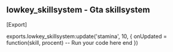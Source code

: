 ## lowkey_skillsystem - Gta skillsystem

[Export] 

exports.lowkey_skillsystem:update('stamina', 10, {
    onUpdated = function(skill, procent)
        -- Run your code here 
    end
})